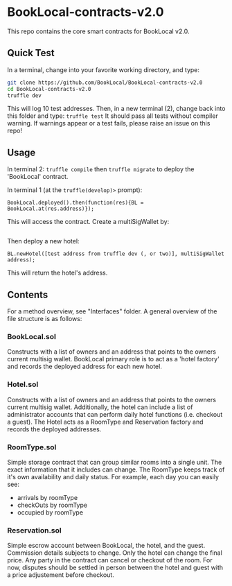 # BookLocal-contracts-v2.0
This repo contains the core smart contracts for BookLocal v2.0.

## Quick Test
In a terminal, change into your favorite working directory, and type:
``` bash
git clone https://github.com/BookLocal/BookLocal-contracts-v2.0
cd BookLocal-contracts-v2.0
truffle dev
```
This will log 10 test addresses.
Then, in a new terminal (2), change back into this folder and type:
`
truffle test
`
It should pass all tests without compiler warning. If warnings appear or a test fails, please raise an issue on this repo!

## Usage

In terminal 2: `truffle compile` then `truffle migrate` to deploy the 'BookLocal' contract.

In terminal 1 (at the `truffle(develop)>` prompt):
```
BookLocal.deployed().then(function(res){BL = BookLocal.at(res.address)});
```
This will access the contract. Create a multiSigWallet by:
```

```
Then deploy a new hotel:
```
BL.newHotel([test address from truffle dev (, or two)], multiSigWallet address);
```
This will return the hotel's address. 


## Contents
For a method overview, see "Interfaces" folder. A general overview of the file structure is as follows:

### BookLocal.sol
Constructs with a list of owners and an address that points to the owners current multisig wallet. BookLocal primary role is to act as a 'hotel factory' and records the deployed address for each new hotel.

### Hotel.sol
Constructs with a list of owners and an address that points to the owners current multisig wallet. Additionally, the hotel can include a list of administrator accounts that can perform daily hotel functions (i.e. checkout a guest). The Hotel acts as a RoomType and Reservation factory and records the deployed addresses.

### RoomType.sol
Simple storage contract that can group similar rooms into a single unit. The exact information that it includes can change. The RoomType keeps track of it's own availability and daily status. For example, each day you can easily see:
- arrivals by roomType
- checkOuts by roomType
- occupied by roomType

### Reservation.sol
Simple escrow account between BookLocal, the hotel, and the guest. Commission details subjects to change. Only the hotel can change the final price. Any party in the contract can cancel or checkout of the room. For now, disputes should be settled in person between the hotel and guest with a price adjustement before checkout.
